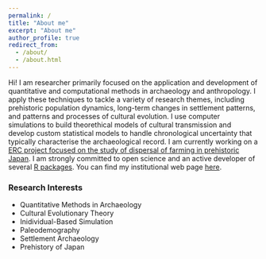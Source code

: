 ```yaml
---
permalink: /
title: "About me"
excerpt: "About me"
author_profile: true
redirect_from: 
  - /about/
  - /about.html
---
```


Hi! I am researcher primarily focused on the application and development of quantitative and computational methods in archaeology and anthropology.  I apply these techniques to tackle a variety of research themes, including prehistoric population dynamics, long-term changes in settlement patterns, and patterns and processes of cultural evolution. I use computer simulations to build theorethical models of cultural transmission and develop custom statistical models to handle chronological uncertainty that typically characterise the archaeological record. I am currently working on a [ERC project focused on the study of dispersal of farming in prehistoric Japan](https://ercrema.github.io/projects/). I am strongly committed to open science and an active developer of several [R packages](https://ercrema.github.io/rpackages/). You can find my institutional web page [here](https://www.arch.cam.ac.uk/directory/erc62).

### Research Interests
* Quantitative Methods in Archaeology
* Cultural Evolutionary Theory
* Inidividual-Based Simulation
* Paleodemography
* Settlement Archaeology
* Prehistory of Japan




